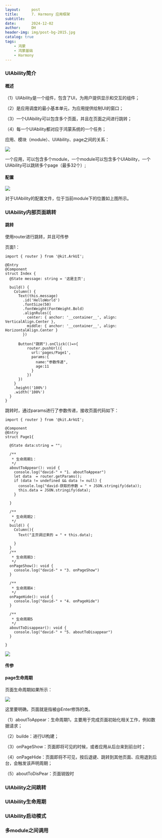 ```yaml
---
layout:     post
title:      7. Harmony 应用框架
subtitle:   
date:       2024-12-02
author:     DH
header-img: img/post-bg-2015.jpg
catalog: true
tags:
    - 鸿蒙
    - 鸿蒙基础
    - Harmony
---
```



### UIAbility简介

#### 概述

（1）UIAbility是一个组件，包含了UI，为用户提供显示和交互的组件；

（2）是应用调度的最小基本单元，为应用提供绘制UI的窗口；

（3）一个UIAbility可以包含多个页面，并且在页面之间进行跳转；

（4）每一个UIAbility都对应于鸿蒙系统的一个任务；

应用、模块（module）、UIAbility、page之间的关系：

![](https://camo.githubusercontent.com/38fc407482a107273c997323adbf3a86955e1ab5f53ee72e45cbed4f959f4bbe/68747470733a2f2f692d626c6f672e6373646e696d672e636e2f6469726563742f63346661316435663334373334346466616533643635653431623734626432322e706e67)

一个应用，可以包含多个module，一个module可以包含多个UIAbility，一个UIAbility可以跳转多个page（最多32个）;

#### 配置

![](https://camo.githubusercontent.com/6d83a34c1f035f7e8f9045414a4ac1c37908b8db902dfa61311a650e89cc8938/68747470733a2f2f692d626c6f672e6373646e696d672e636e2f6469726563742f39396461356532656531373434323364383961363131343663323465353666312e706e67)

对于UIAbility的配置文件，位于当前module下的位置如上图所示。

### UIAbility内部页面跳转

#### 跳转

使用router进行跳转，并且可传参

页面1：

```
import { router } from '@kit.ArkUI';

@Entry
@Component
struct Index {
  @State message: string = '这是主页';

  build() {
    Column() {
      Text(this.message)
        .id('HelloWorld')
        .fontSize(50)
        .fontWeight(FontWeight.Bold)
        .alignRules({
          center: { anchor: '__container__', align: VerticalAlign.Center },
          middle: { anchor: '__container__', align: HorizontalAlign.Center }
        })

      Button("跳转").onClick(()=>{
          router.pushUrl({
            url:'pages/Page1',
            params:{
              name:"参数传递",
              age:11
            }
          })
      })
    }
    .height('100%')
    .width('100%')
  }
}
```

跳转时，通过params进行了参数传递，接收页面代码如下：

```
import { router } from '@kit.ArkUI';

@Component
@Entry
struct Page1{

  @State data:string = "";

  /**
   * 生命周期1：
   */
  aboutToAppear(): void {
    console.log("david-" + "1. aboutToAppear")
    let data  = router.getParams();
    if (data != undefined && data != null) {
      console.log("david-获取的参数 = " + JSON.stringify(data));
      this.data = JSON.stringify(data);
    }

  }

  /**
   * 生命周期2：
   */
  build() {
    Column(){
      Text("主页调过来的 = " + this.data);

    }
  }
  /**
   * 生命周期3：
   */
  onPageShow(): void {
    console.log("david-" + "3. onPageShow")
  }

  /**
   * 生命周期4：
   */
  onPageHide(): void {
    console.log("david-" + "4. onPageHide")
  }

  /**
   * 生命周期5
   */
  aboutToDisappear(): void {
    console.log("david-" + "5. aboutToDisappear")
  }

}
```

![](https://i-blog.csdnimg.cn/direct/cfbbfccb583542fa8445b69119f97092.png)

#### 传参

#### page生命周期

页面生命周期如果所示：

![](https://i-blog.csdnimg.cn/direct/1de801f14afb4aa9a674e537acfd877b.png)

这里要明确，页面就是指被@Enter修饰的类。

（1）aboutToAppear：生命周期1，主要用于完成页面初始化相关工作，例如数据请求；

（2）builde：进行UI构建；

（3）onPageShow：页面即将可见的时候，或者应用从后台来到前台时；

（4）onPageHide：页面即将不可见，按后退键、跳转到其他页面、应用退到后台，会触发该声明周期；

（5）aboutToDisPear：页面销毁时

### UIAbility之间跳转

### UIAbility生命周期

### UIAbility启动模式

### 多module之间调用


